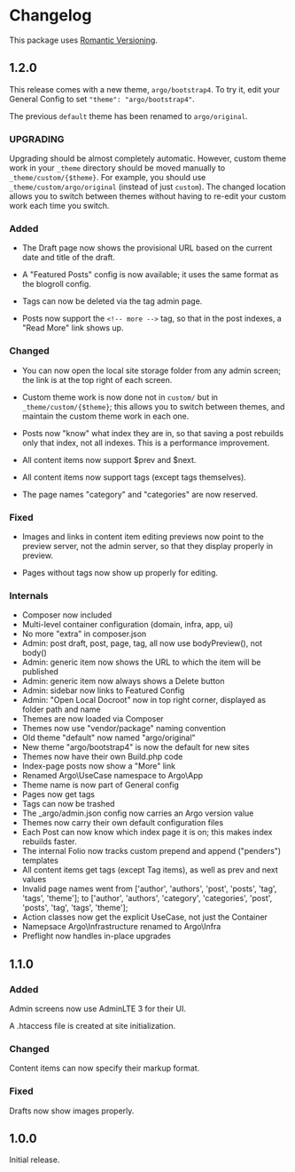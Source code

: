 # Changelog

This package uses [Romantic Versioning](http://blog.legacyteam.info/2015/12/romver-romantic-versioning/).

## 1.2.0

This release comes with a new theme, `argo/bootstrap4`. To try it, edit your
General Config to set `"theme": "argo/bootstrap4"`.

The previous `default` theme has been renamed to `argo/original`.

### UPGRADING

Upgrading should be almost completely automatic. However, custom theme work in
your `_theme` directory should be moved manually to `_theme/custom/{$theme}`.
For example, you should use `_theme/custom/argo/original` (instead of just
`custom`). The changed location allows you to switch between themes without
having to re-edit your custom work each time you switch.

### Added

- The Draft page now shows the provisional URL based on the current date and title of the draft.

- A "Featured Posts" config is now available; it uses the same format as the blogroll config.

- Tags can now be deleted via the tag admin page.

- Posts now support the `<!-- more -->` tag, so that in the post indexes, a "Read More" link shows up.

### Changed

- You can now open the local site storage folder from any admin screen; the link is at the top right of each screen.

- Custom theme work is now done not in `custom/` but in `_theme/custom/{$theme}`; this allows you to switch between themes, and maintain the custom theme work in each one.

- Posts now "know" what index they are in, so that saving a post rebuilds only that index, not all indexes. This is a performance improvement.

- All content items now support $prev and $next.

- All content items now support tags (except tags themselves).

- The page names "category" and "categories" are now reserved.

### Fixed

- Images and links in content item editing previews now point to the preview server, not the admin server, so that they display properly in preview.

- Pages without tags now show up properly for editing.

### Internals

- Composer now included
- Multi-level container configuration (domain, infra, app, ui)
- No more "extra" in composer.json
- Admin: post draft, post, page, tag, all now use bodyPreview(), not body()
- Admin: generic item now shows the URL to which the item will be published
- Admin: generic item now always shows a Delete button
- Admin: sidebar now links to Featured Config
- Admin: "Open Local Docroot" now in top right corner, displayed as folder path and name
- Themes are now loaded via Composer
- Themes now use "vendor/package" naming convention
- Old theme "default" now named "argo/original"
- New theme "argo/bootstrap4" is now the default for new sites
- Themes now have their own Build.php code
- Index-page posts now show a "More" link
- Renamed Argo\UseCase namespace to Argo\App
- Theme name is now part of General config
- Pages now get tags
- Tags can now be trashed
- The _argo/admin.json config now carries an Argo version value
- Themes now carry their own default configuration files
- Each Post can now know which index page it is on; this makes index rebuilds faster.
- The internal Folio now tracks custom prepend and append ("penders") templates
- All content items get tags (except Tag items), as well as prev and next values
- Invalid page names went from  ['author', 'authors', 'post', 'posts', 'tag', 'tags', 'theme'];
  to ['author', 'authors', 'category', 'categories', 'post', 'posts', 'tag', 'tags', 'theme'];
- Action classes now get the explicit UseCase, not just the Container
- Namepsace Argo\Infrastructure renamed to Argo\Infra
- Preflight now handles in-place upgrades

## 1.1.0

### Added

Admin screens now use AdminLTE 3 for their UI.

A .htaccess file is created at site initialization.

### Changed

Content items can now specify their markup format.

### Fixed

Drafts now show images properly.


## 1.0.0

Initial release.

